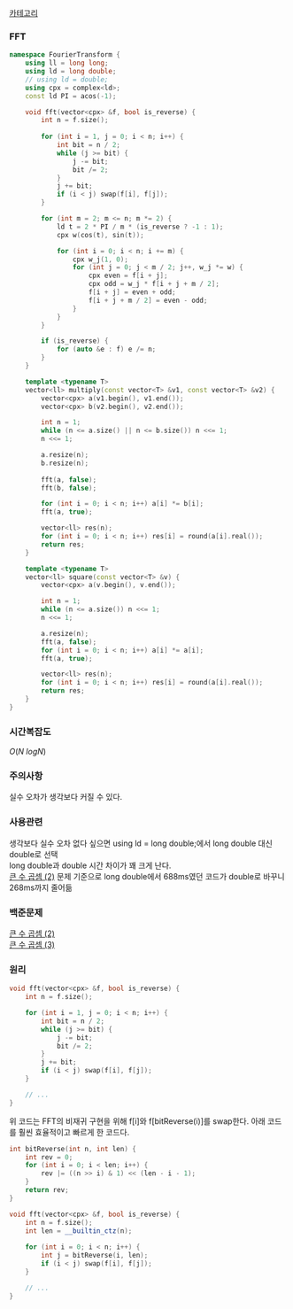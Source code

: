 [카테고리](/README.md)
### FFT
```cpp
namespace FourierTransform {
    using ll = long long;
    using ld = long double;
    // using ld = double;
    using cpx = complex<ld>;
    const ld PI = acos(-1); 

    void fft(vector<cpx> &f, bool is_reverse) {
        int n = f.size();
        
        for (int i = 1, j = 0; i < n; i++) {
            int bit = n / 2;
            while (j >= bit) {
                j -= bit;
                bit /= 2;
            }
            j += bit;
            if (i < j) swap(f[i], f[j]);
        }

        for (int m = 2; m <= n; m *= 2) {
            ld t = 2 * PI / m * (is_reverse ? -1 : 1);
            cpx w(cos(t), sin(t));

            for (int i = 0; i < n; i += m) {
                cpx w_j(1, 0);
                for (int j = 0; j < m / 2; j++, w_j *= w) {
                    cpx even = f[i + j];
                    cpx odd = w_j * f[i + j + m / 2];
                    f[i + j] = even + odd;
                    f[i + j + m / 2] = even - odd;
                }
            }
        }

        if (is_reverse) {
            for (auto &e : f) e /= n;
        }
    }

    template <typename T>
    vector<ll> multiply(const vector<T> &v1, const vector<T> &v2) {
        vector<cpx> a(v1.begin(), v1.end());
        vector<cpx> b(v2.begin(), v2.end());

        int n = 1;
        while (n <= a.size() || n <= b.size()) n <<= 1;
        n <<= 1;

        a.resize(n);
        b.resize(n);
        
        fft(a, false);
        fft(b, false);

        for (int i = 0; i < n; i++) a[i] *= b[i];
        fft(a, true);

        vector<ll> res(n);
        for (int i = 0; i < n; i++) res[i] = round(a[i].real());
        return res;
    }

    template <typename T>
    vector<ll> square(const vector<T> &v) {
        vector<cpx> a(v.begin(), v.end());

        int n = 1;
        while (n <= a.size()) n <<= 1;
        n <<= 1;

        a.resize(n);
        fft(a, false);
        for (int i = 0; i < n; i++) a[i] *= a[i];
        fft(a, true);

        vector<ll> res(n);
        for (int i = 0; i < n; i++) res[i] = round(a[i].real());
        return res;
    }
}
```
### 시간복잡도 
$O(N~logN)$   

### 주의사항
실수 오차가 생각보다 커질 수 있다.   

### 사용관련
생각보다 실수 오차 없다 싶으면 using ld = long double;에서 long double 대신 double로 선택   
long double과 double 시간 차이가 꽤 크게 난다.   
[큰 수 곱셈 (2)](https://www.acmicpc.net/problem/15576) 문제 기준으로 long double에서 688ms였던 코드가 double로 바꾸니 268ms까지 줄어듦

### 백준문제
[큰 수 곱셈 (2)](https://www.acmicpc.net/problem/15576)   
[큰 수 곱셈 (3)](https://www.acmicpc.net/problem/22289)

### 원리
```cpp
void fft(vector<cpx> &f, bool is_reverse) {
    int n = f.size();

    for (int i = 1, j = 0; i < n; i++) {
        int bit = n / 2;
        while (j >= bit) {
            j -= bit;
            bit /= 2;
        }
        j += bit;
        if (i < j) swap(f[i], f[j]);
    }

    // ...
}
```
위 코드는 FFT의 비재귀 구현을 위해 f[i]와 f[bitReverse(i)]를 swap한다.
아래 코드를 훨씬 효율적이고 빠르게 한 코드다.
```cpp
int bitReverse(int n, int len) {
    int rev = 0;
    for (int i = 0; i < len; i++) {
        rev |= ((n >> i) & 1) << (len - i - 1);
    }
    return rev;
}

void fft(vector<cpx> &f, bool is_reverse) {
    int n = f.size();
    int len = __builtin_ctz(n);
    
    for (int i = 0; i < n; i++) {
        int j = bitReverse(i, len);
        if (i < j) swap(f[i], f[j]);
    }

    // ...
}
```